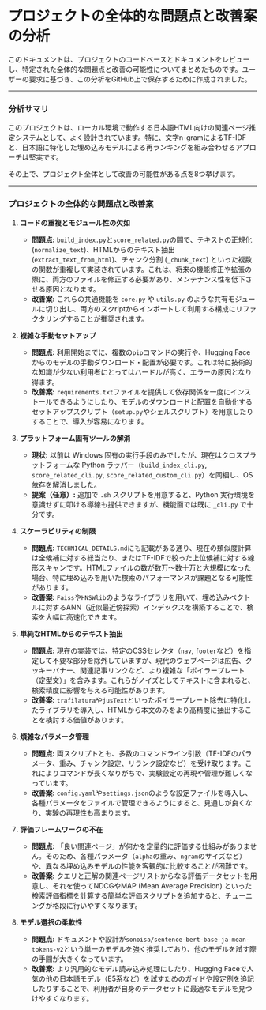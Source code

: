 # プロジェクトの全体的な問題点と改善案の分析

このドキュメントは、プロジェクトのコードベースとドキュメントをレビューし、特定された全体的な問題点と改善の可能性についてまとめたものです。ユーザーの要求に基づき、この分析をGitHub上で保存するために作成されました。

---

### 分析サマリ

このプロジェクトは、ローカル環境で動作する日本語HTML向けの関連ページ推定システムとして、よく設計されています。特に、文字n-gramによるTF-IDFと、日本語に特化した埋め込みモデルによる再ランキングを組み合わせるアプローチは堅実です。

その上で、プロジェクト全体として改善の可能性がある点を8つ挙げます。

---

### プロジェクトの全体的な問題点と改善案

1.  **コードの重複とモジュール性の欠如**
    *   **問題点:** `build_index.py`と`score_related.py`の間で、テキストの正規化 (`normalize_text`)、HTMLからのテキスト抽出 (`extract_text_from_html`)、チャンク分割 (`_chunk_text`) といった複数の関数が重複して実装されています。これは、将来の機能修正や拡張の際に、両方のファイルを修正する必要があり、メンテナンス性を低下させる原因となります。
    *   **改善案:** これらの共通機能を `core.py` や `utils.py` のような共有モジュールに切り出し、両方のスクriptからインポートして利用する構成にリファクタリングすることが推奨されます。

2.  **複雑な手動セットアップ**
    *   **問題点:** 利用開始までに、複数の`pip`コマンドの実行や、Hugging Faceからのモデルの手動ダウンロード・配置が必要です。これは特に技術的な知識が少ない利用者にとってはハードルが高く、エラーの原因となり得ます。
    *   **改善案:** `requirements.txt`ファイルを提供して依存関係を一度にインストールできるようにしたり、モデルのダウンロードと配置を自動化するセットアップスクリプト（`setup.py`やシェルスクリプト）を用意したりすることで、導入が容易になります。

3.  **プラットフォーム固有ツールの解消**
    *   **現状:** 以前は Windows 固有の実行手段のみでしたが、現在はクロスプラットフォームな Python ラッパー（`build_index_cli.py`, `score_related_cli.py`, `score_related_custom_cli.py`）を同梱し、OS依存を解消しました。
    *   **提案（任意）:** 追加で `.sh` スクリプトを用意すると、Python 実行環境を意識せずに叩ける導線も提供できますが、機能面では既に `_cli.py` で十分です。

4.  **スケーラビリティの制限**
    *   **問題点:** `TECHNICAL_DETAILS.md`にも記載がある通り、現在の類似度計算は全候補に対する総当たり、またはTF-IDFで絞った上位候補に対する線形スキャンです。HTMLファイルの数が数万〜数十万と大規模になった場合、特に埋め込みを用いた検索のパフォーマンスが課題となる可能性があります。
    *   **改善案:** `Faiss`や`HNSWlib`のようなライブラリを用いて、埋め込みベクトルに対するANN（近似最近傍探索）インデックスを構築することで、検索を大幅に高速化できます。

5.  **単純なHTMLからのテキスト抽出**
    *   **問題点:** 現在の実装では、特定のCSSセレクタ（`nav`, `footer`など）を指定して不要な部分を除外していますが、現代のウェブページは広告、クッキーバナー、関連記事リンクなど、より複雑な「ボイラープレート（定型文）」を含みます。これらがノイズとしてテキストに含まれると、検索精度に影響を与える可能性があります。
    *   **改善案:** `trafilatura`や`jusText`といったボイラープレート除去に特化したライブラリを導入し、HTMLから本文のみをより高精度に抽出することを検討する価値があります。

6.  **煩雑なパラメータ管理**
    *   **問題点:** 両スクリプトとも、多数のコマンドライン引数（TF-IDFのパラメータ、重み、チャンク設定、リランク設定など）を受け取ります。これによりコマンドが長くなりがちで、実験設定の再現や管理が難しくなっています。
    *   **改善案:** `config.yaml`や`settings.json`のような設定ファイルを導入し、各種パラメータをファイルで管理できるようにすると、見通しが良くなり、実験の再現性も高まります。

7.  **評価フレームワークの不在**
    *   **問題点:** 「良い関連ページ」が何かを定量的に評価する仕組みがありません。そのため、各種パラメータ（`alpha`の重み、`ngram`のサイズなど）や、異なる埋め込みモデルの性能を客観的に比較することが困難です。
    *   **改善案:** クエリと正解の関連ページリストからなる評価データセットを用意し、それを使ってNDCGやMAP (Mean Average Precision) といった検索評価指標を計算する簡単な評価スクリプトを追加すると、チューニングが格段に行いやすくなります。

8.  **モデル選択の柔軟性**
    *   **問題点:** ドキュメントや設計が`sonoisa/sentence-bert-base-ja-mean-tokens-v2`という単一のモデルを強く推奨しており、他のモデルを試す際の手間が大きくなっています。
    *   **改善案:** より汎用的なモデル読み込み処理にしたり、Hugging Faceで人気の他の日本語モデル（E5系など）を試すためのガイドや設定例を追記したりすることで、利用者が自身のデータセットに最適なモデルを見つけやすくなります。
